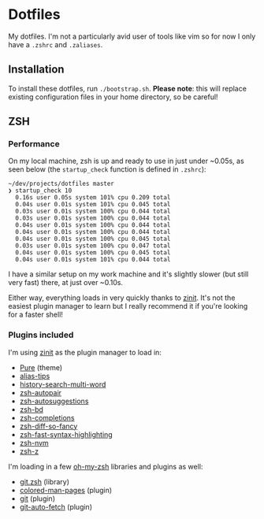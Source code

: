 # Dotfiles

My dotfiles. I'm not a particularly avid user of tools like vim so for now I only have a `.zshrc` and `.zaliases`.

## Installation

To install these dotfiles, run `./bootstrap.sh`. **Please note**: this will replace existing configuration files in your home directory, so be careful!

## ZSH

### Performance

On my local machine, zsh is up and ready to use in just under ~0.05s, as seen below (the `startup_check` function is defined in `.zshrc`):

```shell
~/dev/projects/dotfiles master
❯ startup_check 10
  0.16s user 0.05s system 101% cpu 0.209 total
  0.04s user 0.01s system 101% cpu 0.045 total
  0.03s user 0.01s system 100% cpu 0.044 total
  0.03s user 0.01s system 100% cpu 0.044 total
  0.04s user 0.01s system 100% cpu 0.044 total
  0.04s user 0.01s system 100% cpu 0.044 total
  0.04s user 0.01s system 100% cpu 0.045 total
  0.03s user 0.01s system 100% cpu 0.047 total
  0.04s user 0.01s system 100% cpu 0.045 total
  0.04s user 0.01s system 101% cpu 0.044 total
```

I have a similar setup on my work machine and it's slightly slower (but still very fast) there, at just over ~0.10s.

Either way, everything loads in very quickly thanks to [zinit](https://github.com/zdharma-continuum/zinit). It's not the easiest plugin manager to learn but I really recommend it if you're looking for a faster shell!

### Plugins included
I'm using [zinit](https://github.com/zdharma-continuum/zinit) as the plugin manager to load in:

* [Pure](https://github.com/sindresorhus/pure) (theme)
* [alias-tips](https://github.com/djui/alias-tips)
* [history-search-multi-word](https://github.com/zdharma/history-search-multi-word)
* [zsh-autopair](https://github.com/hlissner/zsh-autopair)
* [zsh-autosuggestions](https://github.com/zsh-users/zsh-autosuggestions)
* [zsh-bd](https://github.com/Tarrasch/zsh-bd)
* [zsh-completions](https://github.com/zsh-users/zsh-completions)
* [zsh-diff-so-fancy](https://github.com/zdharma-continuum/zsh-diff-so-fancy)
* [zsh-fast-syntax-highlighting](https://github.com/zdharma-continuum/fast-syntax-highlighting)
* [zsh-nvm](https://github.com/sindresorhus/zsh-nvm)
* [zsh-z](https://github.com/agkozak/zsh-z)

I'm loading in a few [oh-my-zsh](https://github.com/ohmyzsh/ohmyzsh) libraries and plugins as well:

* [git.zsh](https://github.com/ohmyzsh/ohmyzsh/blob/master/lib/git.zsh) (library)
* [colored-man-pages](https://github.com/ohmyzsh/ohmyzsh/tree/master/plugins/colored-man-pages) (plugin)
* [git](https://github.com/ohmyzsh/ohmyzsh/tree/master/plugins/git) (plugin)
* [git-auto-fetch](https://github.com/ohmyzsh/ohmyzsh/tree/master/plugins/git-auto-fetch) (plugin)

